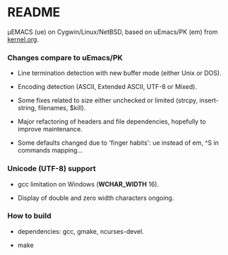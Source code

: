 # README #

µEMACS (ue) on Cygwin/Linux/NetBSD, based on uEmacs/PK (em) from [kernel.org](
https://git.kernel.org/pub/scm/editors/uemacs/uemacs.git/).

### Changes compare to uEmacs/PK ###

* Line termination detection with new buffer mode (either Unix or DOS).

* Encoding detection (ASCII, Extended ASCII, UTF-8 or Mixed).

* Some fixes related to size either unchecked or limited (strcpy,
  insert-string, filenames, $kill).

* Major refactoring of headers and file dependencies, hopefully to
  improve maintenance.

* Some defaults changed due to 'finger habits': ue instead of em, ^S in
  commands mapping...

### Unicode (UTF-8) support ###

* gcc limitation on Windows (__WCHAR_WIDTH__ 16).

* Display of double and zero width characters ongoing.

### How to build ###

* dependencies: gcc, gmake, ncurses-devel.

* make

